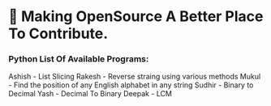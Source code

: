 # :memo: Making OpenSource A Better Place To Contribute.

### Python List Of Available Programs:

Ashish - List Slicing 
Rakesh - Reverse straing using various methods
Mukul - Find the position of any English alphabet in any string
Sudhir - Binary to Decimal
Yash - Decimal To Binary
Deepak - LCM



